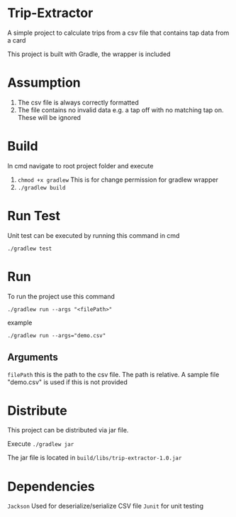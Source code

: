 # Trip-Extractor
A simple project to calculate trips from a csv file that contains tap data from a card

This project is built with Gradle, the wrapper is included

# Assumption 

1. The csv file is always correctly formatted 
2. The file contains no invalid data
    e.g. a tap off with no matching tap on. These will be ignored

# Build

In cmd navigate to root project folder and execute
 
 1. `chmod +x gradlew` This is for change permission for gradlew wrapper
 2. `./gradlew build`
 
# Run Test  

Unit test can be executed by running this command in cmd

`./gradlew test`

# Run 

To run the project use this command

`./gradlew run --args "<filePath>" `

example 

`./gradlew run --args="demo.csv"`

## Arguments 

`filePath` this is the path to the csv file. The path is relative. A sample file "demo.csv" is used if this is 
not provided


# Distribute 

This project can be distributed via jar file.  

Execute
`./gradlew jar`

The jar file is located in `build/libs/trip-extractor-1.0.jar`


# Dependencies

`Jackson` Used for deserialize/serialize CSV file 
`Junit` for unit testing  